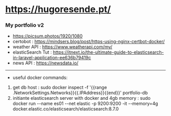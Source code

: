 # https://hugoresende.pt/

### My portfolio v2

- https://picsum.photos/1920/1080
- certobot : https://mindsers.blog/post/https-using-nginx-certbot-docker/
- weather API : https://www.weatherapi.com/my/
- elasticSearch Tut : https://itnext.io/the-ultimate-guide-to-elasticsearch-in-laravel-application-ee636b79419c
- news API : https://newsdata.io/
--------------
- useful docker commands:
1. get db host : sudo docker inspect -f '{{range .NetworkSettings.Networks}}{{.IPAddress}}{{end}}' portfolio-db
2. initiante elasticsearch server with docker and 4gb memory : sudo docker run --name es01 --net elastic -p 9200:9200 -it --memory=4g docker.elastic.co/elasticsearch/elasticsearch:8.7.0


